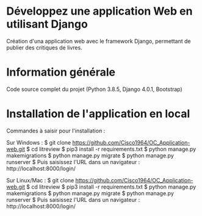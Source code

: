 # Développez une application Web en utilisant Django

Création d'una application web avec le framework Django, permettant de publier des critiques de livres.

# Information générale

Code source complet du projet (Python 3.8.5, Django 4.0.1, Bootstrap)

# Installation de l'application en local

Commandes à saisir pour l'installation :

Sur Windows : 
$ git clone https://github.com/Cisco1964/OC_Application-web.git
$ cd litreview
$ pip3 install -r requirements.txt 
$ python manage.py makemigrations
$ python manage.py migrate
$ python manage.py runserver
$ Puis saisissez l'URL dans un navigateur : http://localhost:8000/login/


Sur Linux/Mac : 
$ git clone https://github.com/Cisco1964/OC_Application-web.git
$ cd litreview
$ pip3 install -r requirements.txt 
$ python manage.py makemigrations
$ python manage.py migrate
$ python manage.py runserver
$ Puis saisissez l'URL dans un navigateur : http://localhost:8000/login/

